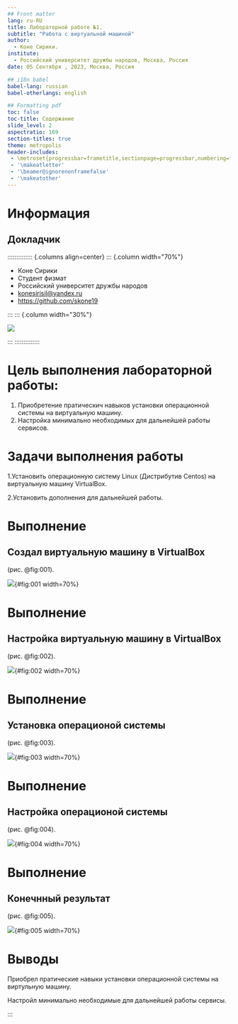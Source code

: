 ```yaml
---
## Front matter
lang: ru-RU
title: Лабораторной работе №1.
subtitle: "Работа с виртуальной машиной"
author:
  - Коне Сирики.
institute:
  - Российский университет дружбы народов, Москва, Россия
date: 05 Сентября , 2023, Москва, Россия

## i18n babel
babel-lang: russian
babel-otherlangs: english

## Formatting pdf
toc: false
toc-title: Содержание
slide_level: 2
aspectratio: 169
section-titles: true
theme: metropolis
header-includes:
 - \metroset{progressbar=frametitle,sectionpage=progressbar,numbering=fraction}
 - '\makeatletter'
 - '\beamer@ignorenonframefalse'
 - '\makeatother'
---
```


# Информация

## Докладчик

:::::::::::::: {.columns align=center}
::: {.column width="70%"}

  * Коне Сирики
  * Студент физмат 
  * Российский университет дружбы народов
  * [konesirisil@yandex.ru](mailto:sirikisil@yandex.ru)
  * <https://github.com/skone19>

:::
::: {.column width="30%"}

![](./image/siriki.jpeg)

:::
::::::::::::::

# Цель выполнения  лабораторной работы:

1. Приобретение пратическич навыков установки операционной системы на виртуальную машину.
2. Настройка минимально необходимых для дальнейшей работы сервисов.

# Задачи выполнения работы 
 
 1.Установить операционную систему Linux (Дистрибутив Centos) на виртуальную машину VirtualBox.

2.Установить дополнения для дальнейшей работы.


# Выполнение 

##  Создал виртуальную машину в VirtualBox

(рис. @fig:001).

![](image/1.png){#fig:001 width=70%}


# Выполнение 

##  Настройка виртуальную машину в VirtualBox

(рис. @fig:002).

![](image/2.png){#fig:002 width=70%}


# Выполнение 

##  Установка операционой системы

(рис. @fig:003).

![](image/3.png){#fig:003 width=70%}


# Выполнение 

##  Настройка операционой системы

(рис. @fig:004).

![](image/4.png){#fig:004 width=70%}


# Выполнение 

##  Конечнный результат

(рис. @fig:005).

![](image/5.png){#fig:005 width=70%}



# Выводы

Приобрел пратические навыки установки операционной системы на виртульную машину.

Настройл минимально необходимые для дальнейшей работы сервисы.

:::
